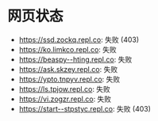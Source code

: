# 网页状态
- https://ssd.zockq.repl.co: 失败 (403)
- https://ko.limkco.repl.co: 失败
- https://beaspy--hting.repl.co: 失败
- https://ask.skzey.repl.co: 失败
- https://ypto.tnpyv.repl.co: 失败
- https://ls.tpjow.repl.co: 失败
- https://vi.zogzr.repl.co: 失败
- https://start--stpstyc.repl.co: 失败 (403)
